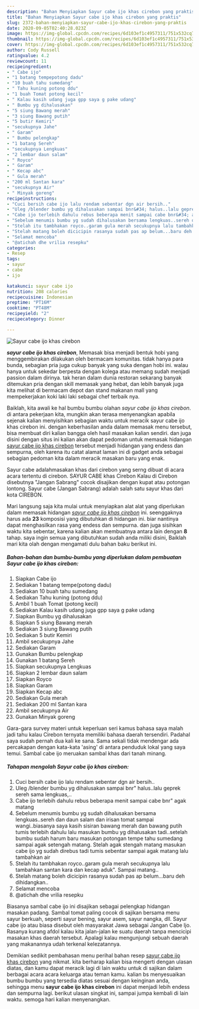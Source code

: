 ```yaml
---
description: "Bahan Menyiapkan Sayur cabe ijo khas cirebon yang praktis"
title: "Bahan Menyiapkan Sayur cabe ijo khas cirebon yang praktis"
slug: 2372-bahan-menyiapkan-sayur-cabe-ijo-khas-cirebon-yang-praktis
date: 2020-09-05T02:40:28.023Z
image: https://img-global.cpcdn.com/recipes/6d103ef1c4957311/751x532cq70/sayur-cabe-ijo-khas-cirebon-foto-resep-utama.jpg
thumbnail: https://img-global.cpcdn.com/recipes/6d103ef1c4957311/751x532cq70/sayur-cabe-ijo-khas-cirebon-foto-resep-utama.jpg
cover: https://img-global.cpcdn.com/recipes/6d103ef1c4957311/751x532cq70/sayur-cabe-ijo-khas-cirebon-foto-resep-utama.jpg
author: Cody Russell
ratingvalue: 4.2
reviewcount: 11
recipeingredient:
- " Cabe ijo"
- "1 batang tempepotong dadu"
- "10 buah tahu sumedang"
- " Tahu kuning potong ddu"
- "1 buah Tomat potong kecil"
- " Kalau kasih udang juga gpp saya g pake udang"
- " Bumbu yg dihalusakan"
- "5 siung Bawang merah"
- "3 siung Bawang putih"
- "5 butir Kemiri"
- "secukupnya Jahe"
- " Garam"
- " Bumbu pelengkap"
- "1 batang Sereh"
- "secukupnya Lengkuas"
- "2 lembar daun salam"
- " Royco"
- " Garam"
- " Kecap abc"
- " Gula merah"
- "200 ml Santan kara"
- "secukupnya Air"
- " Minyak goreng"
recipeinstructions:
- "Cuci bersih cabe ijo lalu rendam sebentar dgn air bersih.."
- "Uleg /blender bumbu yg dihalusakan sampai bnr&#34; halus..lalu geprek sereh sama lengkuas,.."
- "Cabe ijo terlebih dahulu rebus beberapa menit sampai cabe bnr&#34; agak matang"
- "Sebelum menumis bumbu yg sudah dihalusakan bersama lengkuas..sereh dan daun salam dan irisan tomat sampai wangi..biasanya saya kasih sisiran bawang merah dan bawang putih tumis terlebih dahulu lalu masukan bumbu yg dihalusakan tadi..setelah bumbu sudah harum baru masukan potongan tempe tahu sumedang sampai agak setengah matang. Stelah agak stengah matang masukan cabe ijo yg sudah direbus tadi tumis sebentar sampai agak matang lalu tambahkan air"
- "Stelah itu tambhakan royco..garam gula merah secukupnya lalu tambahkan santan kara dan kecap aduk&#34;. Sampai matang.."
- "Stelah matang boleh dicicipin rasanya sudah pas ap belum...baru deh dihidangkan.."
- "Selamat mencoba"
- "@atichah dhe vrilia resepku"
categories:
- Resep
tags:
- sayur
- cabe
- ijo

katakunci: sayur cabe ijo 
nutrition: 208 calories
recipecuisine: Indonesian
preptime: "PT16M"
cooktime: "PT48M"
recipeyield: "2"
recipecategory: Dinner

---
```



![Sayur cabe ijo khas cirebon](https://img-global.cpcdn.com/recipes/6d103ef1c4957311/751x532cq70/sayur-cabe-ijo-khas-cirebon-foto-resep-utama.jpg)

<b><i>sayur cabe ijo khas cirebon</i></b>, Memasak bisa menjadi bentuk hobi yang menggembirakan dilakukan oleh bermacam komunitas. tidak hanya para bunda, sebagian pria juga cukup banyak yang suka dengan hobi ini. walau hanya untuk sekedar berpesta dengan kolega atau memang sudah menjadi passion dalam dirinya. tak heran dalam dunia restoran sekarang banyak ditemukan pria dengan skill memasak yang hebat, dan lebih banyak juga kita melihat di bermacam depot dan stand makanan mall yang mempekerjakan koki laki laki sebagai chef terbaik nya.

Baiklah, kita awali ke hal bumbu bumbu olahan <i>sayur cabe ijo khas cirebon</i>. di antara pekerjaan kita, mungkin akan terasa menyenangkan apabila sejenak kalian menyisihkan sebagian waktu untuk meracik sayur cabe ijo khas cirebon ini. dengan keberhasilan anda dalam memasak menu tersebut, bisa membuat diri kalian bangga oleh hasil masakan kalian sendiri. dan juga disini dengan situs ini kalian akan dapat pedoman untuk memasak hidangan <u>sayur cabe ijo khas cirebon</u> tersebut menjadi hidangan yang endess dan sempurna, oleh karena itu catat alamat laman ini di gadget anda sebagai sebagian pedoman kita dalam meracik masakan baru yang enak.

Sayur cabe adalahmasakan khas dari cirebon yang serng dibuat di acara acara tertentu di cirebon. SAYUR CABE khas Cirebon Kalau di Cirebon disebutnya &#34;Jangan Sabrang&#34; cocok disajikan dengan kupat atau potongan lontong. Sayur cabe (Jangan Sabrang) adalah salah satu sayur khas dari kota CIREBON.


Mari langsung saja kita mulai untuk menyiapkan alat alat yang diperlukan dalam memasak hidangan <u><i>sayur cabe ijo khas cirebon</i></u> ini. seenggaknya harus ada <b>23</b> komposisi yang dibutuhkan di hidangan ini. biar nantinya dapat menghasilkan rasa yang endess dan sempurna. dan juga sisihkan waktu kita sebentar, karena kalian akan membuatnya antara lain dengan <b>8</b> tahap. saya ingin semua yang dibutuhkan sudah anda miliki disini, Baiklah mari kita olah dengan mengamati dulu bahan baku berikut ini.

<!--inarticleads1-->

##### Bahan-bahan dan bumbu-bumbu yang diperlukan dalam pembuatan Sayur cabe ijo khas cirebon:

1. Siapkan  Cabe ijo
1. Sediakan 1 batang tempe(potong dadu)
1. Sediakan 10 buah tahu sumedang
1. Sediakan  Tahu kuning (potong ddu)
1. Ambil 1 buah Tomat (potong kecil)
1. Sediakan  Kalau kasih udang juga gpp saya g pake udang
1. Siapkan  Bumbu yg dihalusakan
1. Siapkan 5 siung Bawang merah
1. Sediakan 3 siung Bawang putih
1. Sediakan 5 butir Kemiri
1. Ambil secukupnya Jahe
1. Sediakan  Garam
1. Gunakan  Bumbu pelengkap
1. Gunakan 1 batang Sereh
1. Siapkan secukupnya Lengkuas
1. Siapkan 2 lembar daun salam
1. Siapkan  Royco
1. Siapkan  Garam
1. Siapkan  Kecap abc
1. Sediakan  Gula merah
1. Sediakan 200 ml Santan kara
1. Ambil secukupnya Air
1. Gunakan  Minyak goreng


Gara-gara survey materi untuk keperluan seri kamus bahasa saya malah jadi tahu kalau Cirebon ternyata memiliki bahasa daerah tersendiri. Padahal saya sudah pernah dua kali ke sana. Sama sekali tidak mendengar ada percakapan dengan kata-kata &#39;asing&#39; di antara penduduk lokal yang saya temui. Sambal cabe ijo meruakan sambal khas dari tanah minang. 

<!--inarticleads2-->

##### Tahapan mengolah Sayur cabe ijo khas cirebon:

1. Cuci bersih cabe ijo lalu rendam sebentar dgn air bersih..
1. Uleg /blender bumbu yg dihalusakan sampai bnr&#34; halus..lalu geprek sereh sama lengkuas,..
1. Cabe ijo terlebih dahulu rebus beberapa menit sampai cabe bnr&#34; agak matang
1. Sebelum menumis bumbu yg sudah dihalusakan bersama lengkuas..sereh dan daun salam dan irisan tomat sampai wangi..biasanya saya kasih sisiran bawang merah dan bawang putih tumis terlebih dahulu lalu masukan bumbu yg dihalusakan tadi..setelah bumbu sudah harum baru masukan potongan tempe tahu sumedang sampai agak setengah matang. Stelah agak stengah matang masukan cabe ijo yg sudah direbus tadi tumis sebentar sampai agak matang lalu tambahkan air
1. Stelah itu tambhakan royco..garam gula merah secukupnya lalu tambahkan santan kara dan kecap aduk&#34;. Sampai matang..
1. Stelah matang boleh dicicipin rasanya sudah pas ap belum...baru deh dihidangkan..
1. Selamat mencoba
1. @atichah dhe vrilia resepku


Biasanya sambal cabe ijo ini disajikan sebagai pelengkap hidangan masakan padang. Sambal tomat paling cocok di sajikan bersama menu sayur berkuah, seperti sayur bening, sayur asem, sayur nangka, dll. Sayur cabe ijo atau biasa disebut oleh masyarakat Jawa sebagai Jangan Cabe Ijo. Rasanya kurang afdol kalau kita jalan-jalan ke suatu daerah tanpa mencicipi masakan khas daerah tersebut. Apalagi kalau mengunjungi sebuah daerah yang makanannya udah terkenal kelezatannya. 

Demikian sedikit pembahasan menu perihal bahan resep <u>sayur cabe ijo khas cirebon</u> yang nikmat. kita berharap kalian bisa mengerti dengan ulasan diatas, dan kamu dapat meracik lagi di lain waktu untuk di sajikan dalam berbagai acara acara keluarga atau teman kamu. kalian bs menyesuaikan bumbu bumbu yang tersedia diatas sesuai dengan keinginan anda, sehingga menu <b>sayur cabe ijo khas cirebon</b> ini dapat menjadi lebih endess dan sempurna lagi. berikut ulasan singkat ini, sampai jumpa kembali di lain waktu. semoga hari kalian menyenangkan.
